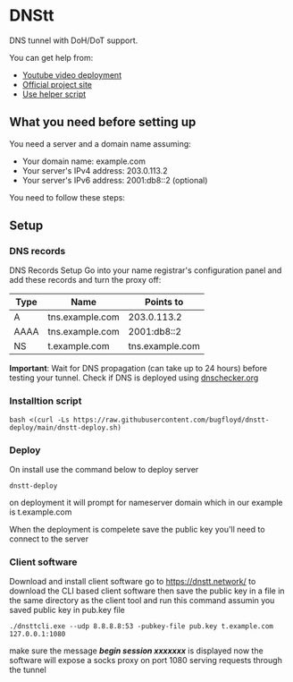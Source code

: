 # DNStt

DNS tunnel with DoH/DoT support.

You can get help from:

- [Youtube video deployment](https://www.youtube.com/watch?v=DI06-40qJms)
- [Official project site](https://www.bamsoftware.com/software/dnstt)
- [Use helper script](https://github.com/bugfloyd/dnstt-deploy/tree/main)

## What you need before setting up

You need a server and a domain name assuming:

- Your domain name: example.com
- Your server's IPv4 address: 203.0.113.2
- Your server's IPv6 address: 2001:db8::2 (optional)

You need to follow these steps:

## Setup

### DNS records

DNS Records Setup
Go into your name registrar's configuration panel and add these records and turn the proxy off:

| Type | Name             | Points to         |
|------|------------------|-------------------|
| A    | tns.example.com  | 203.0.113.2       |
| AAAA | tns.example.com  | 2001:db8::2       |
| NS   | t.example.com    | tns.example.com   |

**Important**: Wait for DNS propagation (can take up to 24 hours) before testing your tunnel. Check if DNS is deployed using [dnschecker.org](https://dnschecker.org/)

### Installtion script

```console
bash <(curl -Ls https://raw.githubusercontent.com/bugfloyd/dnstt-deploy/main/dnstt-deploy.sh)
```

### Deploy

On install use the command below to deploy server

```Shell
dnstt-deploy
```

on deployment it will prompt for nameserver domain which in our example is t.example.com

When the deployment is compelete save the public key you'll need to connect to the server

### Client software

Download and install client software go to https://dnstt.network/ to download the CLI based client software then save the public key in a file in the same directory as the client tool and run this command assumin you saved public key in pub.key file

```shell
./dnsttcli.exe --udp 8.8.8.8:53 -pubkey-file pub.key t.example.com 127.0.0.1:1080
```

make sure the message ***begin session xxxxxxx*** is displayed
now the software will expose a socks proxy on port 1080 serving requests through the tunnel

